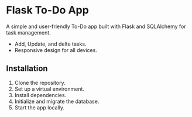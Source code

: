 # Flask To-Do App

A simple and user-friendly To-Do app built with Flask and SQLAlchemy for task management.

- Add, Update, and delte tasks.
- Responsive design for all devices.

## Installation

1. Clone the repository.
2. Set up a virtual environment.
3. Install dependencies.
4. Initialize and migrate the database.
5. Start the app locally.
